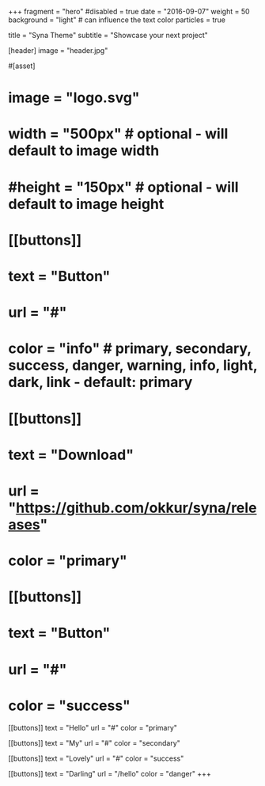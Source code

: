 +++
fragment = "hero"
#disabled = true
date = "2016-09-07"
weight = 50
background = "light" # can influence the text color
particles = true

title = "Syna Theme"
subtitle = "Showcase your next project"

[header]
  image = "header.jpg"

#[asset]
#  image = "logo.svg"
#  width = "500px" # optional - will default to image width
#  #height = "150px" # optional - will default to image height

# [[buttons]]
#   text = "Button"
#   url = "#"
#   color = "info" # primary, secondary, success, danger, warning, info, light, dark, link - default: primary
#
# [[buttons]]
#   text = "Download"
#   url = "https://github.com/okkur/syna/releases"
#   color = "primary"
#
# [[buttons]]
#   text = "Button"
#   url = "#"
#   color = "success"

[[buttons]]
  text = "Hello"
  url = "#"
  color = "primary"

[[buttons]]
  text = "My"
  url = "#"
  color = "secondary"

[[buttons]]
  text = "Lovely"
  url = "#"
  color = "success"

[[buttons]]
  text = "Darling"
  url = "/hello"
  color = "danger"
+++
